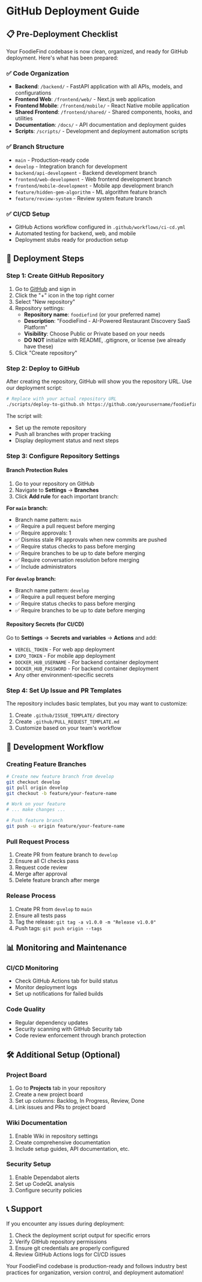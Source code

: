 # GitHub Deployment Guide

## 📋 Pre-Deployment Checklist

Your FoodieFind codebase is now clean, organized, and ready for GitHub deployment. Here's what has been prepared:

### ✅ Code Organization
- **Backend**: `/backend/` - FastAPI application with all APIs, models, and configurations
- **Frontend Web**: `/frontend/web/` - Next.js web application
- **Frontend Mobile**: `/frontend/mobile/` - React Native mobile application
- **Shared Frontend**: `/frontend/shared/` - Shared components, hooks, and utilities
- **Documentation**: `/docs/` - API documentation and deployment guides
- **Scripts**: `/scripts/` - Development and deployment automation scripts

### ✅ Branch Structure
- `main` - Production-ready code
- `develop` - Integration branch for development
- `backend/api-development` - Backend development branch
- `frontend/web-development` - Web frontend development branch
- `frontend/mobile-development` - Mobile app development branch
- `feature/hidden-gem-algorithm` - ML algorithm feature branch
- `feature/review-system` - Review system feature branch

### ✅ CI/CD Setup
- GitHub Actions workflow configured in `.github/workflows/ci-cd.yml`
- Automated testing for backend, web, and mobile
- Deployment stubs ready for production setup

## 🚀 Deployment Steps

### Step 1: Create GitHub Repository

1. Go to [GitHub](https://github.com) and sign in
2. Click the "+" icon in the top right corner
3. Select "New repository"
4. Repository settings:
   - **Repository name**: `foodiefind` (or your preferred name)
   - **Description**: "FoodieFind - AI-Powered Restaurant Discovery SaaS Platform"
   - **Visibility**: Choose Public or Private based on your needs
   - **DO NOT** initialize with README, .gitignore, or license (we already have these)
5. Click "Create repository"

### Step 2: Deploy to GitHub

After creating the repository, GitHub will show you the repository URL. Use our deployment script:

```bash
# Replace with your actual repository URL
./scripts/deploy-to-github.sh https://github.com/yourusername/foodiefind.git
```

The script will:
- Set up the remote repository
- Push all branches with proper tracking
- Display deployment status and next steps

### Step 3: Configure Repository Settings

#### Branch Protection Rules
1. Go to your repository on GitHub
2. Navigate to **Settings** → **Branches**
3. Click **Add rule** for each important branch:

**For `main` branch:**
- Branch name pattern: `main`
- ✅ Require a pull request before merging
- ✅ Require approvals: 1
- ✅ Dismiss stale PR approvals when new commits are pushed
- ✅ Require status checks to pass before merging
- ✅ Require branches to be up to date before merging
- ✅ Require conversation resolution before merging
- ✅ Include administrators

**For `develop` branch:**
- Branch name pattern: `develop`
- ✅ Require a pull request before merging
- ✅ Require status checks to pass before merging
- ✅ Require branches to be up to date before merging

#### Repository Secrets (for CI/CD)
Go to **Settings** → **Secrets and variables** → **Actions** and add:

- `VERCEL_TOKEN` - For web app deployment
- `EXPO_TOKEN` - For mobile app deployment
- `DOCKER_HUB_USERNAME` - For backend container deployment
- `DOCKER_HUB_PASSWORD` - For backend container deployment
- Any other environment-specific secrets

### Step 4: Set Up Issue and PR Templates

The repository includes basic templates, but you may want to customize:

1. Create `.github/ISSUE_TEMPLATE/` directory
2. Create `.github/PULL_REQUEST_TEMPLATE.md`
3. Customize based on your team's workflow

## 🔄 Development Workflow

### Creating Feature Branches
```bash
# Create new feature branch from develop
git checkout develop
git pull origin develop
git checkout -b feature/your-feature-name

# Work on your feature
# ... make changes ...

# Push feature branch
git push -u origin feature/your-feature-name
```

### Pull Request Process
1. Create PR from feature branch to `develop`
2. Ensure all CI checks pass
3. Request code review
4. Merge after approval
5. Delete feature branch after merge

### Release Process
1. Create PR from `develop` to `main`
2. Ensure all tests pass
3. Tag the release: `git tag -a v1.0.0 -m "Release v1.0.0"`
4. Push tags: `git push origin --tags`

## 📊 Monitoring and Maintenance

### CI/CD Monitoring
- Check GitHub Actions tab for build status
- Monitor deployment logs
- Set up notifications for failed builds

### Code Quality
- Regular dependency updates
- Security scanning with GitHub Security tab
- Code review enforcement through branch protection

## 🛠 Additional Setup (Optional)

### Project Board
1. Go to **Projects** tab in your repository
2. Create a new project board
3. Set up columns: Backlog, In Progress, Review, Done
4. Link issues and PRs to project board

### Wiki Documentation
1. Enable Wiki in repository settings
2. Create comprehensive documentation
3. Include setup guides, API documentation, etc.

### Security Setup
1. Enable Dependabot alerts
2. Set up CodeQL analysis
3. Configure security policies

## 📞 Support

If you encounter any issues during deployment:

1. Check the deployment script output for specific errors
2. Verify GitHub repository permissions
3. Ensure git credentials are properly configured
4. Review GitHub Actions logs for CI/CD issues

Your FoodieFind codebase is production-ready and follows industry best practices for organization, version control, and deployment automation!
